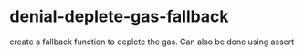 # denial-deplete-gas-fallback
 create a fallback function to deplete the gas. Can also be done using assert
